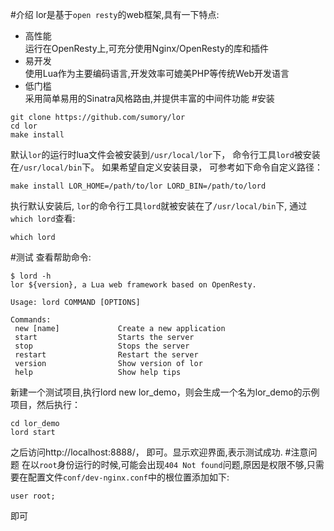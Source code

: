 #介绍
lor是基于`open resty`的web框架,具有一下特点:
* 高性能  
  运行在OpenResty上,可充分使用Nginx/OpenResty的库和插件
* 易开发  
  使用Lua作为主要编码语言,开发效率可媲美PHP等传统Web开发语言
* 低门槛  
采用简单易用的Sinatra风格路由,并提供丰富的中间件功能
#安装
```$xslt
git clone https://github.com/sumory/lor
cd lor
make install
```
默认`lor`的运行时lua文件会被安装到`/usr/local/lor`下， 命令行工具`lord`被安装在`/usr/local/bin`下。
如果希望自定义安装目录， 可参考如下命令自定义路径：
```$xslt
make install LOR_HOME=/path/to/lor LORD_BIN=/path/to/lord
```
执行默认安装后, `lor`的命令行工具`lord`就被安装在了`/usr/local/bin`下, 通过`which lord`查看:
```$xslt
which lord
```
#测试
查看帮助命令:
```$xslt
$ lord -h
lor ${version}, a Lua web framework based on OpenResty.

Usage: lord COMMAND [OPTIONS]

Commands:
 new [name]             Create a new application
 start                  Starts the server
 stop                   Stops the server
 restart                Restart the server
 version                Show version of lor
 help                   Show help tips
```
新建一个测试项目,执行lord new lor_demo，则会生成一个名为lor_demo的示例项目，然后执行：
```$xslt
cd lor_demo
lord start
```
之后访问http://localhost:8888/， 即可。显示欢迎界面,表示测试成功.
#注意问题
在以`root`身份运行的时候,可能会出现`404 Not found`问题,原因是权限不够,只需要在配置文件`conf/dev-nginx.conf`中的根位置添加如下:
```
user root;
```
即可